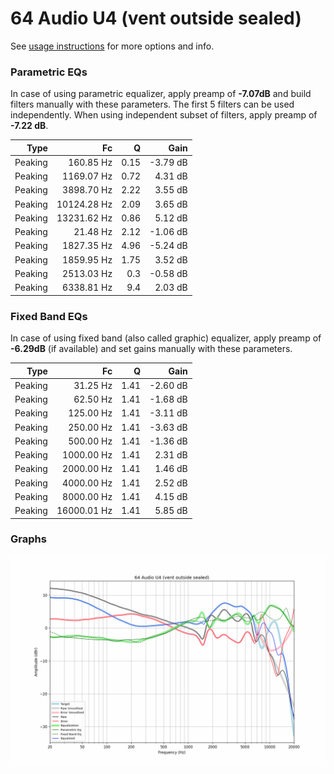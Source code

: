 # 64 Audio U4 (vent outside sealed)
See [usage instructions](https://github.com/jaakkopasanen/AutoEq#usage) for more options and info.

### Parametric EQs
In case of using parametric equalizer, apply preamp of **-7.07dB** and build filters manually
with these parameters. The first 5 filters can be used independently.
When using independent subset of filters, apply preamp of **-7.22 dB**.

| Type    | Fc          |    Q | Gain     |
|--------:|------------:|-----:|---------:|
| Peaking | 160.85 Hz   | 0.15 | -3.79 dB |
| Peaking | 1169.07 Hz  | 0.72 | 4.31 dB  |
| Peaking | 3898.70 Hz  | 2.22 | 3.55 dB  |
| Peaking | 10124.28 Hz | 2.09 | 3.65 dB  |
| Peaking | 13231.62 Hz | 0.86 | 5.12 dB  |
| Peaking | 21.48 Hz    | 2.12 | -1.06 dB |
| Peaking | 1827.35 Hz  | 4.96 | -5.24 dB |
| Peaking | 1859.95 Hz  | 1.75 | 3.52 dB  |
| Peaking | 2513.03 Hz  | 0.3  | -0.58 dB |
| Peaking | 6338.81 Hz  | 9.4  | 2.03 dB  |

### Fixed Band EQs
In case of using fixed band (also called graphic) equalizer, apply preamp of **-6.29dB**
(if available) and set gains manually with these parameters.

| Type    | Fc          |    Q | Gain     |
|--------:|------------:|-----:|---------:|
| Peaking | 31.25 Hz    | 1.41 | -2.60 dB |
| Peaking | 62.50 Hz    | 1.41 | -1.68 dB |
| Peaking | 125.00 Hz   | 1.41 | -3.11 dB |
| Peaking | 250.00 Hz   | 1.41 | -3.63 dB |
| Peaking | 500.00 Hz   | 1.41 | -1.36 dB |
| Peaking | 1000.00 Hz  | 1.41 | 2.31 dB  |
| Peaking | 2000.00 Hz  | 1.41 | 1.46 dB  |
| Peaking | 4000.00 Hz  | 1.41 | 2.52 dB  |
| Peaking | 8000.00 Hz  | 1.41 | 4.15 dB  |
| Peaking | 16000.01 Hz | 1.41 | 5.85 dB  |

### Graphs
![](./64%20Audio%20U4%20(vent%20outside%20sealed).png)